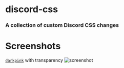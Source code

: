 # discord-css
### A collection of custom Discord CSS changes

# Screenshots

[`darkpink`](https://github.com/antomuto4/discord-css/blob/main/css/darkpink.css) with transparency
![screenshot](https://user-images.githubusercontent.com/56132390/101929966-ce4b9780-3bd7-11eb-9de2-6812598a64e9.png)
